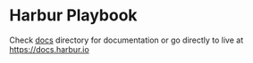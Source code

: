 # Harbur Playbook

Check [docs] directory for documentation or go directly to live at https://docs.harbur.io

[docs]: /docs













